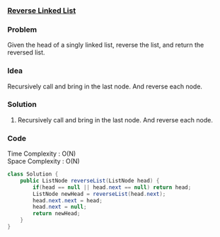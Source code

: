 ### [Reverse Linked List](https://leetcode.com/problems/reverse-linked-list/)

### Problem
Given the head of a singly linked list, reverse the list, and return the reversed list.

### Idea
Recursively call and bring in the last node. And reverse each node.

### Solution
1. Recursively call and bring in the last node. And reverse each node.

### Code
Time Complexity : O(N) \
Space Complexity : O(N)
```java
class Solution {
    public ListNode reverseList(ListNode head) {
        if(head == null || head.next == null) return head;
        ListNode newHead = reverseList(head.next);
        head.next.next = head;
        head.next = null;
        return newHead;
    }
}
```

